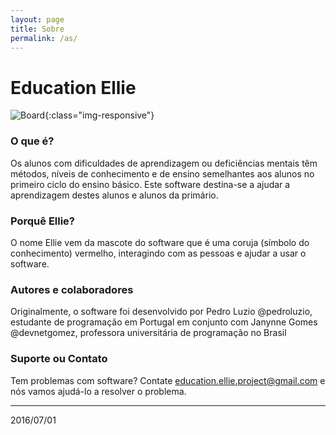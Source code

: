```yaml
---
layout: page
title: Sobre
permalink: /as/
---
```


# Education Ellie

![Board](https://sourceforge.net/p/educationellie/screenshot/Board.png){:class="img-responsive"}

### O que é?
Os alunos com dificuldades de aprendizagem ou deficiências mentais têm métodos, níveis de conhecimento e de ensino semelhantes aos alunos no primeiro ciclo do ensino básico. 
Este software destina-se a ajudar a aprendizagem destes alunos e alunos da primário.

### Porquê Ellie?
O nome Ellie vem da mascote do software que é uma coruja (símbolo do conhecimento) vermelho, interagindo com as pessoas e ajudar a usar o software.

### Autores e colaboradores
Originalmente, o software foi desenvolvido por Pedro Luzio @pedroluzio, estudante de programação em Portugal
em conjunto com Janynne Gomes @devnetgomez, professora universitária de programação no Brasil

### Suporte ou Contato
Tem problemas com software? Contate [education.ellie.project@gmail.com](education.ellie.project@gmail.com) e nós vamos ajudá-lo a resolver o problema.

***
2016/07/01
